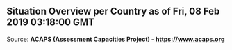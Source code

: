 ## Situation Overview per Country as of Fri, 08 Feb 2019 03:18:00 GMT

Source: **ACAPS (Assessment Capacities Project) - https://www.acaps.org**